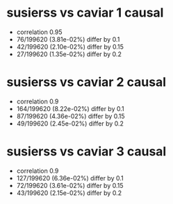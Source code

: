 # susierss vs caviar  1 causal

- correlation 0.95
- 76/199620 (3.81e-02%) differ by 0.1
- 42/199620 (2.10e-02%) differ by 0.15
- 27/199620 (1.35e-02%) differ by 0.2


# susierss vs caviar  2 causal

- correlation 0.9
- 164/199620 (8.22e-02%) differ by 0.1
- 87/199620 (4.36e-02%) differ by 0.15
- 49/199620 (2.45e-02%) differ by 0.2


# susierss vs caviar  3 causal

- correlation 0.9
- 127/199620 (6.36e-02%) differ by 0.1
- 72/199620 (3.61e-02%) differ by 0.15
- 43/199620 (2.15e-02%) differ by 0.2


